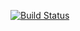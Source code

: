 [![Build Status](https://travis-ci.org/Arukana/Editor.svg?branch=master)](https://travis-ci.org/Arukana/Editor)
